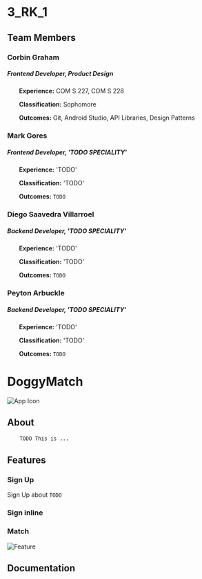 # 3_RK_1

## Team Members

### Corbin Graham

##### Frontend Developer, Product Design

&nbsp;&nbsp;&nbsp;&nbsp;&nbsp;&nbsp; **Experience:** COM S 227, COM S 228

&nbsp;&nbsp;&nbsp;&nbsp;&nbsp;&nbsp; **Classification:** Sophomore

&nbsp;&nbsp;&nbsp;&nbsp;&nbsp;&nbsp; **Outcomes:** Git, Android Studio, API Libraries, Design Patterns

### Mark Gores

##### Frontend Developer, 'TODO SPECIALITY'

&nbsp;&nbsp;&nbsp;&nbsp;&nbsp;&nbsp; **Experience:** 'TODO'

&nbsp;&nbsp;&nbsp;&nbsp;&nbsp;&nbsp; **Classification:** 'TODO'

&nbsp;&nbsp;&nbsp;&nbsp;&nbsp;&nbsp; **Outcomes:** `TODO`

### Diego Saavedra Villarroel

##### Backend Developer, 'TODO SPECIALITY'

&nbsp;&nbsp;&nbsp;&nbsp;&nbsp;&nbsp; **Experience:** 'TODO'

&nbsp;&nbsp;&nbsp;&nbsp;&nbsp;&nbsp; **Classification:** 'TODO'

&nbsp;&nbsp;&nbsp;&nbsp;&nbsp;&nbsp; **Outcomes:** `TODO`

### Peyton Arbuckle

##### Backend Developer, 'TODO SPECIALITY'

&nbsp;&nbsp;&nbsp;&nbsp;&nbsp;&nbsp; **Experience:** 'TODO'

&nbsp;&nbsp;&nbsp;&nbsp;&nbsp;&nbsp; **Classification:** 'TODO'

&nbsp;&nbsp;&nbsp;&nbsp;&nbsp;&nbsp; **Outcomes:** `TODO`

# DoggyMatch

![App Icon](https://git.linux.iastate.edu/cs309/fall2021/3_rk_1/-/raw/45-git-redesign/Design/DoggyMatch_Icon_128.png?inline=false)

## About

```java
    TODO This is ...
```

## Features



### Sign Up

Sign Up about `TODO`

### Sign inline

### Match

![Feature](https://git.linux.iastate.edu/cs309/fall2021/3_rk_1/-/raw/45-git-redesign/Design/?)

## Documentation

